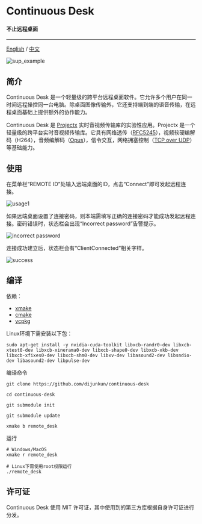 # Continuous Desk

#### 不止远程桌面

----
[English](README.md) / [中文](README_CN.md)

![sup_example](https://github.com/dijunkun/continuous-desk/assets/29698109/46536bc8-3ddd-438d-bf52-dccf143f1c20)

## 简介

Continuous Desk 是一个轻量级的跨平台远程桌面软件。它允许多个用户在同一时间远程操控同一台电脑。除桌面图像传输外，它还支持端到端的语音传输，在远程桌面基础上提供额外的协作能力。

Continuous Desk 是 [Projectx](https://github.com/dijunkun/projectx) 实时音视频传输库的实验性应用。Projectx 是一个轻量级的跨平台实时音视频传输库。它具有网络透传（[RFC5245](https://datatracker.ietf.org/doc/html/rfc5245)），视频软硬编解码（H264），音频编解码（[Opus](https://github.com/xiph/opus)），信令交互，网络拥塞控制（[TCP over UDP](https://libnice.freedesktop.org/)）等基础能力。


## 使用

在菜单栏“REMOTE ID”处输入远端桌面的ID，点击“Connect”即可发起远程连接。

![usage1](https://github.com/dijunkun/continuous-desk/assets/29698109/2ad59e6d-bdba-46d0-90cf-cbc9c06c2278)

如果远端桌面设置了连接密码，则本端需填写正确的连接密码才能成功发起远程连接。密码错误时，状态栏会出现“Incorrect password”告警提示。

![incorrect password](https://github.com/dijunkun/continuous-desk/assets/29698109/cb05501c-ec4e-4adf-952d-7a55ef770a97)

连接成功建立后，状态栏会有“ClientConnected”相关字样。

![success](https://github.com/dijunkun/continuous-desk/assets/29698109/0cca21f7-48fe-44a5-b83d-eafeb8a81eb1)

## 编译

依赖：
- [xmake](https://xmake.io/#/guide/installation)
- [cmake](https://cmake.org/download/)
- [vcpkg](https://vcpkg.io/en/getting-started)

Linux环境下需安装以下包：

```
sudo apt-get install -y nvidia-cuda-toolkit libxcb-randr0-dev libxcb-xtest0-dev libxcb-xinerama0-dev libxcb-shape0-dev libxcb-xkb-dev libxcb-xfixes0-dev libxcb-shm0-dev libxv-dev libasound2-dev libsndio-dev libasound2-dev libpulse-dev
```

编译命令
```
git clone https://github.com/dijunkun/continuous-desk

cd continuous-desk

git submodule init 

git submodule update

xmake b remote_desk
```
运行
```
# Windows/MacOS
xmake r remote_desk

# Linux下需使用root权限运行
./remote_desk
```

## 许可证

Continuous Desk 使用 MIT 许可证，其中使用到的第三方库根据自身许可证进行分发。
